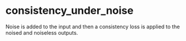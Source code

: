 # consistency_under_noise
Noise is added to the input and then a consistency loss is applied to the noised and noiseless outputs.
